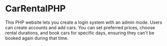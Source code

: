 # CarRentalPHP
This PHP website lets you create a login system with an admin mode. Users can create accounts and add cars. You can set preferred prices, choose rental durations, and book cars for specific days, ensuring they can't be booked again during that time.
